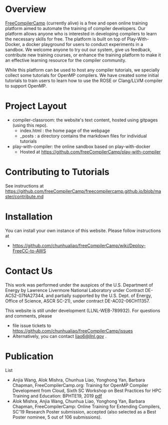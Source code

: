 # Overview
[FreeCompilerCamp](http://freecompilercamp.org) (currently alive) is a free and open online training platform aimed to automate the training of compiler developers. Our platform allows anyone who is interested in developing compilers to learn the necessary skills for free. The platform is built on top of Play-With-Docker, a docker playground for users to conduct experiments in a sandbox. We welcome anyone to try out our system, give us feedback, contribute new training courses, or enhance the training platform to make it an effective learning resource for the compiler community.

While this platform can be used to host any compiler tutorials, we specially collect some tutorials for OpenMP compilers. We have created some initial tutorials to train users to learn how to use the ROSE or Clang/LLVM compiler to support OpenMP.

# Project Layout
* compiler-classroom: the website's text content, hosted using gitpages (using this repo).
  * index.html  : the home page of the webpage
  * _posts  : a directory contains the markdown files for individual tutorials
* play-with-compiler: the online sandbox based on play-with-docker
  * Hosted at https://github.com/freeCompilerCamp/play-with-compiler
  
# Contributing to Tutorials

See instructions at https://github.com/freeCompilerCamp/freecompilercamp.github.io/blob/master/contribute.md

# Installation
You can install your own instance of this website. Please follow instructions at 
* https://github.com/chunhualiao/freeCompilerCamp/wiki/Deploy-FreeCC-to-AWS

# Contact Us
This work was performed under the auspices of the U.S. Department of Energy by Lawrence Livermore National Laboratory under Contract DE-AC52-07NA27344, and partially supported by the U.S. Dept. of Energy, Office of Science, ASCR SC-21), under contract DE-AC02-06CH11357. 

This website is still under development (LLNL-WEB-789932). For questions and comments, please 
* file issue tickets to https://github.com/chunhualiao/freeCompilerCamp/issues  
* Alternatively, you can contact liao6@llnl.gov .

# Publication
List
* Anjia Wang, Alok Mishra, Chunhua Liao, Yonghong Yan, Barbara Chapman, FreeCompilerCamp.org: Training for OpenMP Compiler Development from Cloud, Sixth SC Workshop on Best Practices for HPC Training and Education: BPHTE19, 2019 [pdf](https://www.osti.gov/servlets/purl/1578246)
* Alok Mishra, Anjia Wang, Chunhua Liao, Yonghong Yan, Barbara Chapman, FreeCompilerCamp: Online Training for Extending Compilers, SC'19 Research Poster submission, accepted (also selected as a Best Poster nominee, 5 out of 106 submissions).
